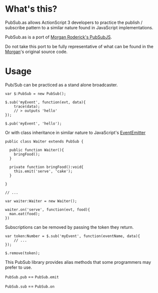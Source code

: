 # What's this?

PubSub.as allows ActionScript 3 developers to practice the publish / subscribe pattern
to a similar nature found in JavaScript implementations.

PubSub.as is a port of [Morgan Roderick's PubSubJS](https://github.com/mroderick/PubSubJS).

Do not take this port to be fully representative of what can be found in the
[Morgan](http://roderick.dk/)'s original source code.

# Usage

Pub/Sub can be practiced as a stand alone broadcaster.

    var $:PubSub = new PubSub();

    $.sub('myEvent', function(evt, data){
        trace(data);
        // > outputs 'hello'
    });

    $.pub('myEvent', 'hello');

Or with class inheritance in similar nature to JavaScript's [EventEmitter](https://github.com/Wolfy87/EventEmitter)

    public class Waiter extends PubSub {

      public function Waiter(){
        bringFood();
      }

      private function bringFood():void{
        this.emit('serve', 'cake');
      }

    }

    // ...

    var waiter:Waiter = new Waiter();

    waiter.on('serve', function(evt, food){
      man.eat(food);
    })


Subscriptions can be removed by passing the token they return.

    var token:Number = $.sub('myEvent', function(eventName, data){
        // ...
    });

    $.remove(token);

This PubSub library provides alias methods that some programmers may prefer to
use.

`PubSub.pub` == `PubSub.emit`

`PubSub.sub` == `PubSub.on`